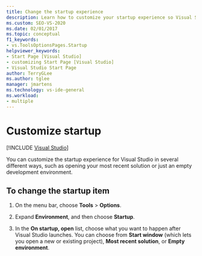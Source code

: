 ```yaml
---
title: Change the startup experience
description: Learn how to customize your startup experience so Visual Studio opens with the tools that are most useful to you.
ms.custom: SEO-VS-2020
ms.date: 02/01/2017
ms.topic: conceptual
f1_keywords:
- vs.ToolsOptionsPages.Startup
helpviewer_keywords:
- Start Page [Visual Studio]
- customizing Start Page [Visual Studio]
- Visual Studio Start Page
author: TerryGLee
ms.author: tglee
manager: jmartens
ms.technology: vs-ide-general
ms.workload:
- multiple
---
```

# Customize startup

 [!INCLUDE [Visual Studio](~/includes/applies-to-version/vs-windows-only.md)]

You can customize the startup experience for Visual Studio in several different ways, such as opening your most recent solution or just an empty development environment.

## To change the startup item

1. On the menu bar, choose **Tools** > **Options**.

2. Expand **Environment**, and then choose **Startup**.

3. In the **On startup, open** list, choose what you want to happen after Visual Studio launches. You can choose from **Start window** (which lets you open a new or existing project), **Most recent solution**, or **Empty environment**.


